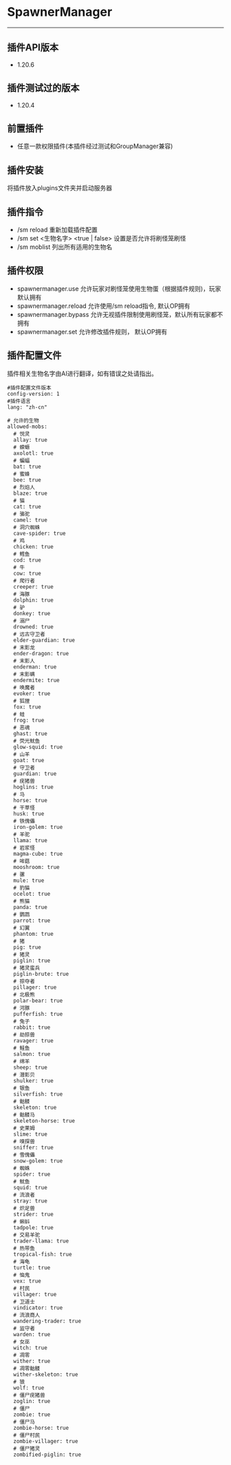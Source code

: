 # SpawnerManager
---
## 插件API版本
- 1.20.6

## 插件测试过的版本
- 1.20.4

## 前置插件
- 任意一款权限插件(本插件经过测试和GroupManager兼容)

## 插件安装
将插件放入plugins文件夹并启动服务器

## 插件指令
- /sm reload 重新加载插件配置
- /sm set <生物名字> <true | false> 设置是否允许将刷怪笼刷怪
- /sm moblist 列出所有适用的生物名

## 插件权限
- spawnermanager.use 允许玩家对刷怪笼使用生物蛋（根据插件规则)，玩家默认拥有
- spawnermanager.reload 允许使用/sm reload指令, 默认OP拥有
- spawnermanager.bypass 允许无视插件限制使用刷怪笼，默认所有玩家都不拥有
- spawnermanager.set 允许修改插件规则， 默认OP拥有

## 插件配置文件
插件相关生物名字由AI进行翻译，如有错误之处请指出。
```
#插件配置文件版本
config-version: 1
#插件语言
lang: "zh-cn"

# 允许的生物
allowed-mobs:
  # 悦灵
  allay: true
  # 蝾螈
  axolotl: true
  # 蝙蝠
  bat: true
  # 蜜蜂
  bee: true
  # 烈焰人
  blaze: true
  # 猫
  cat: true
  # 骆驼
  camel: true
  # 洞穴蜘蛛
  cave-spider: true
  # 鸡
  chicken: true
  # 鳕鱼
  cod: true
  # 牛
  cow: true
  # 爬行者
  creeper: true
  # 海豚
  dolphin: true
  # 驴
  donkey: true
  # 溺尸
  drowned: true
  # 远古守卫者
  elder-guardian: true
  # 末影龙
  ender-dragon: true
  # 末影人
  enderman: true
  # 末影螨
  endermite: true
  # 唤魔者
  evoker: true
  # 狐狸
  fox: true
  # 蛙
  frog: true
  # 恶魂
  ghast: true
  # 荧光鱿鱼
  glow-squid: true
  # 山羊
  goat: true
  # 守卫者
  guardian: true
  # 疣猪兽
  hoglins: true
  # 马
  horse: true
  # 干草怪
  husk: true
  # 铁傀儡
  iron-golem: true
  # 羊驼
  llama: true
  # 岩浆怪
  magma-cube: true
  # 哞菇
  mooshroom: true
  # 骡
  mule: true
  # 豹猫
  ocelot: true
  # 熊猫
  panda: true
  # 鹦鹉
  parrot: true
  # 幻翼
  phantom: true
  # 猪
  pig: true
  # 猪灵
  piglin: true
  # 猪灵蛮兵
  piglin-brute: true
  # 掠夺者
  pillager: true
  # 北极熊
  polar-bear: true
  # 河豚
  pufferfish: true
  # 兔子
  rabbit: true
  # 劫掠兽
  ravager: true
  # 鲑鱼
  salmon: true
  # 绵羊
  sheep: true
  # 潜影贝
  shulker: true
  # 银鱼
  silverfish: true
  # 骷髅
  skeleton: true
  # 骷髅马
  skeleton-horse: true
  # 史莱姆
  slime: true
  # 嗅探兽
  sniffer: true
  # 雪傀儡
  snow-golem: true
  # 蜘蛛
  spider: true
  # 鱿鱼
  squid: true
  # 流浪者
  stray: true
  # 炽足兽
  strider: true
  # 蝌蚪
  tadpole: true
  # 交易羊驼
  trader-llama: true
  # 热带鱼
  tropical-fish: true
  # 海龟
  turtle: true
  # 恼鬼
  vex: true
  # 村民
  villager: true
  # 卫道士
  vindicator: true
  # 流浪商人
  wandering-trader: true
  # 监守者
  warden: true
  # 女巫
  witch: true
  # 凋零
  wither: true
  # 凋零骷髅
  wither-skeleton: true
  # 狼
  wolf: true
  # 僵尸疣猪兽
  zoglin: true
  # 僵尸
  zombie: true
  # 僵尸马
  zombie-horse: true
  # 僵尸村民
  zombie-villager: true
  # 僵尸猪灵
  zombified-piglin: true
```